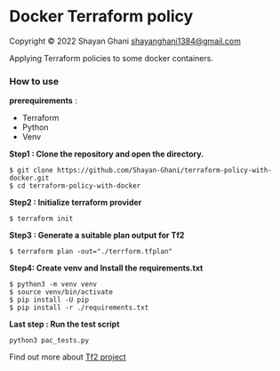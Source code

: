  # Docker Terraform policy

Copyright © 2022 Shayan Ghani shayanghani1384@gmail.com

Applying Terraform policies to some docker containers.

### How to use
**prerequirements** :
-  Terraform
-  Python
- Venv

**Step1 : Clone the repository and open the directory.**
```
$ git clone https://github.com/Shayan-Ghani/terraform-policy-with-docker.git
$ cd terraform-policy-with-docker
```

**Step2 : Initialize terraform provider**

```
$ terraform init
```
**Step3 : Generate a suitable plan output for Tf2**
```shell
$ terraform plan -out="./terrform.tfplan"
```
**Step4: Create venv and Install the requirements.txt**
```
$ python3 -m venv venv
$ source venv/bin/activate
$ pip install -U pip
$ pip install -r ./requirements.txt
```
**Last step : Run the test script**
```
python3 pac_tests.py
```
Find out more about [Tf2 project ](https://tf2project.io/)
